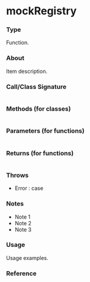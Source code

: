 # mockRegistry

### Type

Function.

### About

Item description.

### Call/Class Signature

```typescript
```

### Methods (for classes)

```typescript
```

### Parameters (for functions)

```typescript
```

### Returns (for functions)

```typescript
```

### Throws

- Error : case

### Notes

- Note 1
- Note 2
- Note 3

### Usage

Usage examples.

### Reference
